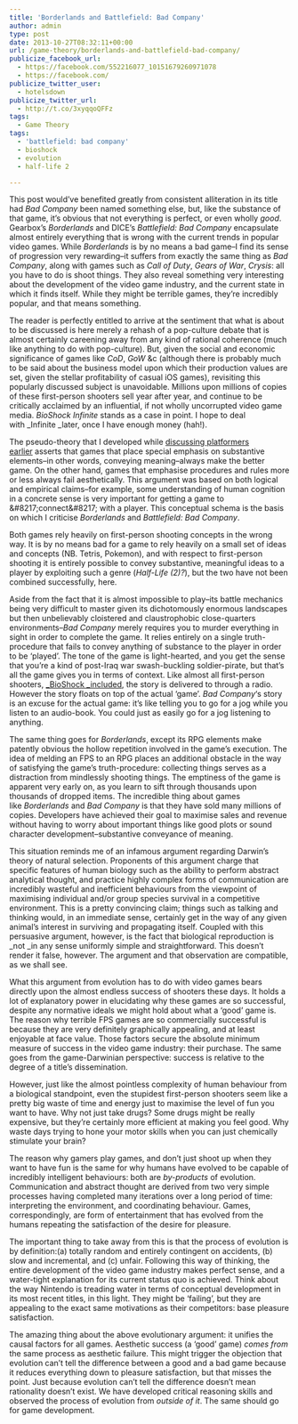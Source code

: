 ```yaml
---
title: 'Borderlands and Battlefield: Bad Company'
author: admin
type: post
date: 2013-10-27T08:32:11+00:00
url: /game-theory/borderlands-and-battlefield-bad-company/
publicize_facebook_url:
  - https://facebook.com/552216077_10151679260971078
  - https://facebook.com/
publicize_twitter_user:
  - hotelsdown
publicize_twitter_url:
  - http://t.co/3xyqqoQFFz
tags:
  - Game Theory
tags:
  - 'battlefield: bad company'
  - bioshock
  - evolution
  - half-life 2

---
```

This post would&#8217;ve benefited greatly from consistent alliteration in its title had _Bad Company_ been named something else, but, like the substance of that game, it&#8217;s obvious that not everything is perfect, or even wholly _good_. Gearbox&#8217;s _Borderlands_ and DICE&#8217;s _Battlefield: Bad Company_ encapsulate almost entirely everything that is wrong with the current trends in popular video games. While _Borderlands_ is by no means a bad game&#8211;I find its sense of progression very rewarding&#8211;it suffers from exactly the same thing as _Bad Company_, along with games such as _Call of Duty_, _Gears of War_, _Crysis_: all you have to do is shoot things. They also reveal something very interesting about the development of the video game industry, and the current state in which it finds itself. While they might be terrible games, they&#8217;re incredibly popular, and that means something.

The reader is perfectly entitled to arrive at the sentiment that what is about to be discussed is here merely a rehash of a pop-culture debate that is almost certainly careening away from any kind of rational coherence (much like anything to do with pop-culture). But, given the social and economic significance of games like _CoD_, _GoW_ &c (although there is probably much to be said about the business model upon which their production values are set, given the stellar profitability of casual iOS games), revisiting this popularly discussed subject is unavoidable. Millions upon millions of copies of these first-person shooters sell year after year, and continue to be critically acclaimed by an influential, if not wholly uncorrupted video game media. _BioShock Infinite_ stands as a case in point. I hope to deal with _Infinite _later, once I have enough money (hah!).

The pseudo-theory that I developed while [discussing platformers earlier][1] asserts that games that place special emphasis on substantive elements&#8211;in other words, conveying meaning&#8211;always make the better game. On the other hand, games that emphasise procedures and rules more or less always fail aesthetically. This argument was based on both logical and empirical claims&#8211;for example, some understanding of human cognition in a concrete sense is very important for getting a game to \&#8217;connect\&#8217; with a player. This conceptual schema is the basis on which I criticise _Borderlands_ and _Battlefield: Bad Company_.

Both games rely heavily on first-person shooting concepts in the wrong way. It is by no means bad for a game to rely heavily on a small set of ideas and concepts (NB. Tetris, Pokemon), and with respect to first-person shooting it is entirely possible to convey substantive, meaningful ideas to a player by exploiting such a genre (_Half-Life (2)?_), but the two have not been combined successfully, here.

Aside from the fact that it is almost impossible to play&#8211;its battle mechanics being very difficult to master given its dichotomously enormous landscapes but then unbelievably cloistered and claustrophobic close-quarters environments&#8211;_Bad Company_ merely requires you to murder everything in sight in order to complete the game. It relies entirely on a single truth-procedure that fails to convey anything of substance to the player in order to be &#8216;played&#8217;. The tone of the game is light-hearted, and you get the sense that you&#8217;re a kind of post-Iraq war swash-buckling soldier-pirate, but that&#8217;s all the game gives you in terms of context. Like almost all first-person shooters, [_BioShock _included][2], the story is delivered to through a radio. However the story floats on top of the actual &#8216;game&#8217;. _Bad Company_&#8216;s story is an excuse for the actual game: it&#8217;s like telling you to go for a jog while you listen to an audio-book. You could just as easily go for a jog listening to anything.

The same thing goes for _Borderlands_, except its RPG elements make patently obvious the hollow repetition involved in the game&#8217;s execution. The idea of melding an FPS to an RPG places an additional obstacle in the way of satisfying the game&#8217;s truth-procedure: collecting things serves as a distraction from mindlessly shooting things. The emptiness of the game is apparent very early on, as you learn to sift through thousands upon thousands of dropped items. The incredible thing about games like _Borderlands_ and _Bad Company_ is that they have sold many millions of copies. Developers have achieved their goal to maximise sales and revenue without having to worry about important things like good plots or sound character development&#8211;substantive conveyance of meaning.

This situation reminds me of an infamous argument regarding Darwin&#8217;s theory of natural selection. Proponents of this argument charge that specific features of human biology such as the ability to perform abstract analytical thought, and practice highly complex forms of communication are incredibly wasteful and inefficient behaviours from the viewpoint of maximising individual and/or group species survival in a competitive environment. This is a pretty convincing claim; things such as talking and thinking would, in an immediate sense, certainly get in the way of any given animal&#8217;s interest in surviving and propagating itself. Coupled with this persuasive argument, however, is the fact that biological reproduction is _not _in any sense uniformly simple and straightforward. This doesn&#8217;t render it false, however. The argument and that observation are compatible, as we shall see.

What this argument from evolution has to do with video games bears directly upon the almost endless success of shooters these days. It holds a lot of explanatory power in elucidating why these games are so successful, despite any normative ideals we might hold about what a &#8216;good&#8217; game is. The reason why terrible FPS games are so commercially successful is because they are very definitely graphically appealing, and at least enjoyable at face value. Those factors secure the absolute minimum measure of success in the video game industry: their purchase. The same goes from the game-Darwinian perspective: success is relative to the degree of a title&#8217;s dissemination.

However, just like the almost pointless complexity of human behaviour from a biological standpoint, even the stupidest first-person shooters seem like a pretty big waste of time and energy just to maximise the level of fun you want to have. Why not just take drugs? Some drugs might be really expensive, but they&#8217;re certainly more efficient at making you feel good. Why waste days trying to hone your motor skills when you can just chemically stimulate your brain?

The reason why gamers play games, and don&#8217;t just shoot up when they want to have fun is the same for why humans have evolved to be capable of incredibly intelligent behaviours: both are _by-products_ of evolution. Communication and abstract thought are derived from two very simple processes having completed many iterations over a long period of time: interpreting the environment, and coordinating behaviour. Games, correspondingly, are form of entertainment that has evolved from the humans repeating the satisfaction of the desire for pleasure.

The important thing to take away from this is that the process of evolution is by definition:(a) totally random and entirely contingent on accidents, (b) slow and incremental, and (c) unfair. Following this way of thinking, the entire development of the video game industry makes perfect sense, and a water-tight explanation for its current status quo is achieved. Think about the way Nintendo is treading water in terms of conceptual development in its most recent titles, in this light. They might be &#8216;failing&#8217;, but they are appealing to the exact same motivations as their competitors: base pleasure satisfaction.

The amazing thing about the above evolutionary argument: it unifies the causal factors for all games. Aesthetic success (a &#8216;good&#8217; game) _comes from_ the same process as aesthetic failure. This might trigger the objection that evolution can&#8217;t tell the difference between a good and a bad game because it reduces everything down to pleasure satisfaction, but that misses the point. Just because evolution can&#8217;t tell the difference doesn&#8217;t mean rationality doesn&#8217;t exist. We have developed critical reasoning skills and observed the process of evolution from _outside of it_. The same should go for game development.

 [1]: http://jumpnshoot9000.wordpress.com/2013/10/27/platforming-rules-and-narratives/ "Platforming: Rules and Narratives"
 [2]: http://jumpnshoot9000.wordpress.com/2013/10/27/bioshock-and-language/ "BioShock and Language"
